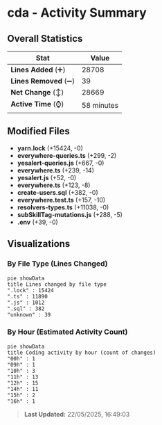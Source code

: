 # cda - Activity Summary 

## Overall Statistics

| Stat                   | Value                                                             |
| ---------------------- | ----------------------------------------------------------------- |
| **Lines Added** (➕)   | 28708                                          |
| **Lines Removed** (➖) | 39                                        |
| **Net Change** (↕)    | 28669                |
| **Active Time** (⌚)   | 58 minutes |


## Modified Files
- **yarn.lock** (+15424, -0)
- **everywhere-queries.ts** (+299, -2)
- **yesalert-queries.js** (+667, -0)
- **everywhere.ts** (+239, -14)
- **yesalert.js** (+52, -0)
- **everywhere.ts** (+123, -8)
- **create-users.sql** (+382, -0)
- **everywhere.test.ts** (+157, -10)
- **resolvers-types.ts** (+11038, -0)
- **subSkillTag-mutations.js** (+288, -5)
- **.env** (+39, -0)

## Visualizations

### By File Type (Lines Changed)

```mermaid
pie showData
title Lines changed by file type
".lock" : 15424
".ts" : 11890
".js" : 1012
".sql" : 382
"unknown" : 39
```

### By Hour (Estimated Activity Count)

```mermaid
pie showData
title Coding activity by hour (count of changes)
"00h" : 1
"09h" : 1
"10h" : 3
"11h" : 13
"12h" : 15
"14h" : 11
"15h" : 2
"16h" : 1
```


> **Last Updated:** 22/05/2025, 16:49:03